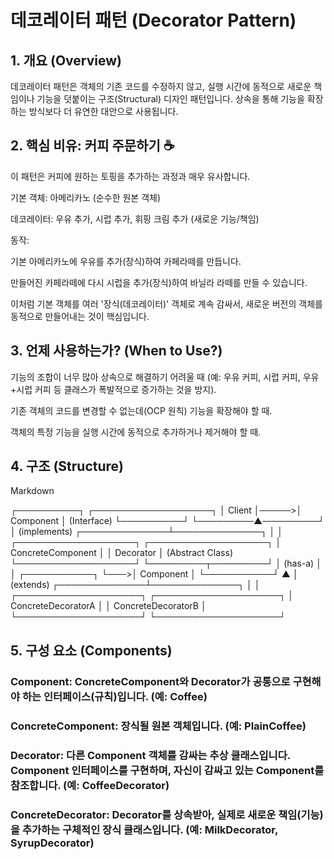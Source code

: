 # 데코레이터 패턴 (Decorator Pattern)
## 1. 개요 (Overview)
데코레이터 패턴은 객체의 기존 코드를 수정하지 않고, 실행 시간에 동적으로 새로운 책임이나 기능을 덧붙이는 구조(Structural) 디자인 패턴입니다. 상속을 통해 기능을 확장하는 방식보다 더 유연한 대안으로 사용됩니다.

## 2. 핵심 비유: 커피 주문하기 ☕
이 패턴은 커피에 원하는 토핑을 추가하는 과정과 매우 유사합니다.

기본 객체: 아메리카노 (순수한 원본 객체)

데코레이터: 우유 추가, 시럽 추가, 휘핑 크림 추가 (새로운 기능/책임)

동작:

기본 아메리카노에 우유를 추가(장식)하여 카페라떼를 만듭니다.

만들어진 카페라떼에 다시 시럽을 추가(장식)하여 바닐라 라떼를 만들 수 있습니다.

이처럼 기본 객체를 여러 '장식(데코레이터)' 객체로 계속 감싸서, 새로운 버전의 객체를 동적으로 만들어내는 것이 핵심입니다.

## 3. 언제 사용하는가? (When to Use?)
기능의 조합이 너무 많아 상속으로 해결하기 어려울 때 (예: 우유 커피, 시럽 커피, 우유+시럽 커피 등 클래스가 폭발적으로 증가하는 것을 방지).

기존 객체의 코드를 변경할 수 없는데(OCP 원칙) 기능을 확장해야 할 때.

객체의 특정 기능을 실행 시간에 동적으로 추가하거나 제거해야 할 때.

## 4. 구조 (Structure)
Markdown

┌──────────┐      ┌───────────────────┐
│  Client  │─────>│     Component     │ (Interface)
└──────────┘      └─────────▲─────────┘
                              │ (implements)
               ┌──────────────┴──────────────┐
               │                             │
    ┌───────────────────┐         ┌───────────────────┐
    │ ConcreteComponent │         │     Decorator     │ (Abstract Class)
    └───────────────────┘         └─────────┬─────────┘
                                            │ (has-a)
                                            │
                                            │    ┌───────────┐
                                            └───>│ Component │
                                                 └───────────┘
                                                      ▲
                                                      │ (extends)
                                       ┌──────────────┴──────────────┐
                                       │                             │
                            ┌────────────────────┐      ┌────────────────────┐
                            │ ConcreteDecoratorA │      │ ConcreteDecoratorB │
                            └────────────────────┘      └────────────────────┘
## 5. 구성 요소 (Components)
### Component: ConcreteComponent와 Decorator가 공통으로 구현해야 하는 인터페이스(규칙)입니다. (예: Coffee)

### ConcreteComponent: 장식될 원본 객체입니다. (예: PlainCoffee)

### Decorator: 다른 Component 객체를 감싸는 추상 클래스입니다. Component 인터페이스를 구현하며, 자신이 감싸고 있는 Component를 참조합니다. (예: CoffeeDecorator)

### ConcreteDecorator: Decorator를 상속받아, 실제로 새로운 책임(기능)을 추가하는 구체적인 장식 클래스입니다. (예: MilkDecorator, SyrupDecorator)
